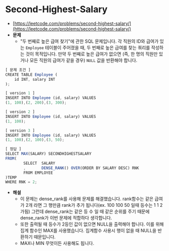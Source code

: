 # **Second-Highest-Salary**

- [https://leetcode.com/problems/second-highest-salary/](https://leetcode.com/problems/second-highest-salary/)
- **문제**
  - "두 번째로 높은 급여 찾기"에 관한 SQL 문제입니다. 각 직원의 ID와 급여가 있는 `Employee` 테이블이 주어졌을 때, 두 번째로 높은 급여를 찾는 쿼리를 작성하는 것이 목적입니다. 만약 두 번째로 높은 급여가 없으면 (즉, 한 명의 직원만 있거나 모든 직원의 급여가 같을 경우) `NULL` 값을 반환해야 합니다.

```jsx
[ 문제 조건 ]
CREATE TABLE Employee (
    id INT, salary INT
);

[ version 1 ]
INSERT INTO Employee (id, salary) VALUES
(1, 100),(2, 200),(3, 300);

[ version 2 ]
INSERT INTO Employee (id, salary) VALUES
(1, 100);

[ version 3 ]
INSERT INTO Employee (id, salary) VALUES
(1, 100),(2, 100),(3, 50);
```

```jsx
[ 정답 ]
SELECT MAX(SALARY) SECONDHIGHESTSALARY
FROM(
		SELECT	SALARY
		,		DENSE_RANK() OVER(ORDER BY SALARY DESC) RNK
		FROM EMPLOYEE
)TEMP
WHERE RNK = 2;
```

- **해설**
  - 이 문제는 dense_rank를 사용해 문제를 해결했습니다. rank함수는 같은 급여가 2개 라면 그 행만큼 rank가 추가 됩니다(ex. 100 100 50 일때 등수는 1 1 2 가됨) 그런데 dense_rank는 같은 등 수 일 때 같은 순위를 주기 때문에 dense_rank가 이번 문제에 적합하다 생각합니다.
  - 또한 출력될 때 등수가 2등인 값이 없으면 NULL을 출력해야 합니다. 이를 위해 집계 함수인 MAX를 사용했습니다. 집계함수 사용시 행이 없을 때 NULL을 반환하기 때문입니다.
  - MAX나 MIN 무엇이든 사용해도 됩니다.
